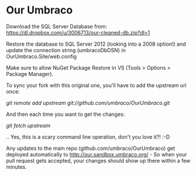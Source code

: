 Our Umbraco
==========
Download the SQL Server Database from: https://dl.dropbox.com/u/3006713/our-cleaned-db.zip?dl=1

Restore the database to SQL Server 2012 (looking into a 2008 option!) and update the connection string (umbracoDbDSN) in OurUmbraco.Site/web.config 

Make sure to allow NuGet Package Restore in VS (Tools > Options > Package Manager).

To sync your fork with this original one, you'll have to add the upstream url once:

*git remote add upstream git://github.com/umbraco/OurUmbraco.git*

And then each time you want to get the changes:

*git fetch upstream*

.. Yes, this is a scary command line operation, don't you love it?! :-D

Any updates to the main repo (github.com/umbraco/OurUmbraco) get deployed automatically to http://our.sandbox.umbraco.org/ - So when your pull request gets accepted, your changes should show up there within a few minutes.
